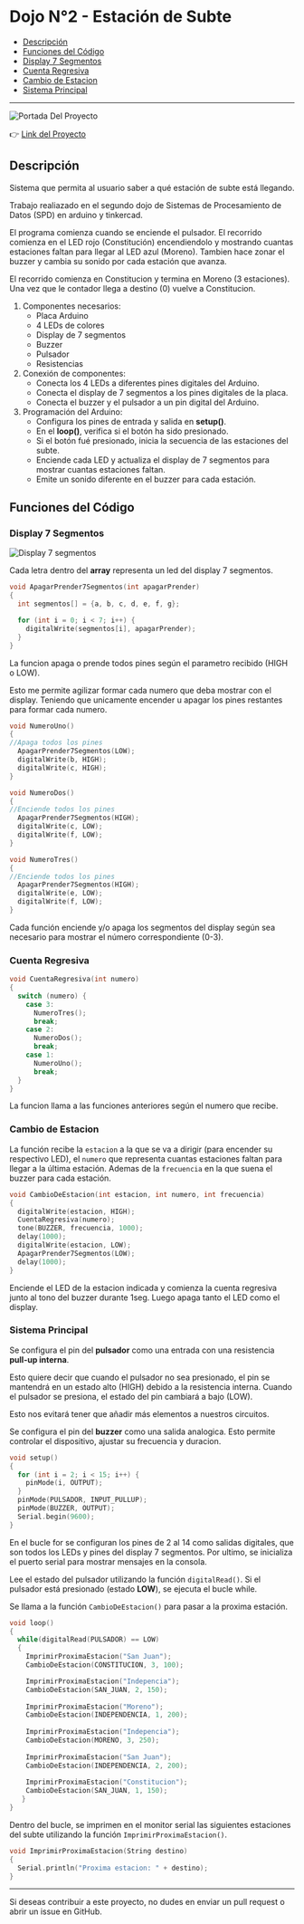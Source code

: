 # Dojo N°2 - Estación de Subte
- [Descripción](#descripción)
- [Funciones del Código](#funciones-del-código)
- [Display 7 Segmentos](#display-7-segmentos)
- [Cuenta Regresiva](#cuenta-regresiva)
- [Cambio de Estacion](#cambio-de-estacion)
- [Sistema Principal](#sistema-principal)

---

![Portada Del Proyecto](https://github.com/EM40a/Estacion-de-Subte/blob/main/img/portada_proyecto.jpg)

👉 [Link del Proyecto](https://www.tinkercad.com/things/cdI0Q7Ipu1Y)

## Descripción

Sistema que permita al usuario saber a qué estación de subte está llegando.

Trabajo realiazado en el segundo dojo de Sistemas de Procesamiento de Datos (SPD) en arduino y tinkercad.

El programa comienza cuando se enciende el pulsador. El recorrido comienza en el LED rojo (Constitución) encendiendolo y mostrando cuantas estaciones faltan para llegar al LED azul (Moreno). Tambien hace zonar el buzzer y cambia su sonido por cada estación que avanza.

El recorrido comienza en Constitucion y termina en Moreno (3 estaciones). Una vez que le contador llega a destino (0) vuelve a Constitucion.

1. Componentes necesarios:
    - Placa Arduino 
    - 4 LEDs de colores
    - Display de 7 segmentos
    - Buzzer
    - Pulsador
    - Resistencias 
2. Conexión de componentes:
    - Conecta los 4 LEDs a diferentes pines digitales del Arduino.
    - Conecta el display de 7 segmentos a los pines digitales de la placa.
    - Conecta el buzzer y el pulsador a un pin digital del Arduino.
3. Programación del Arduino:
    - Configura los pines de entrada y salida en **setup()**.
    - En el **loop()**, verifica si el botón ha sido presionado.
    - Si el botón fué presionado, inicia la secuencia de las estaciones del subte.
    - Enciende cada LED y actualiza el display de 7 segmentos para mostrar cuantas estaciones faltan.
    - Emite un sonido diferente en el buzzer para cada estación.

## Funciones del Código

### Display 7 Segmentos

![Display 7 segmentos](https://github.com/EM40a/Estacion-de-Subte/blob/main/img/7segmentos.png)

Cada letra dentro del **array** representa un led del display 7 segmentos.

```c++
void ApagarPrender7Segmentos(int apagarPrender)
{
  int segmentos[] = {a, b, c, d, e, f, g};

  for (int i = 0; i < 7; i++) {
    digitalWrite(segmentos[i], apagarPrender);
  }
} 
```

La funcion apaga o prende todos pines según el parametro recibido (HIGH o LOW). 

Esto me permite agilizar formar cada numero que deba mostrar con el display. Teniendo que unicamente encender u apagar los pines restantes para formar cada numero.

```c++
void NumeroUno() 
{
//Apaga todos los pines
  ApagarPrender7Segmentos(LOW);
  digitalWrite(b, HIGH);
  digitalWrite(c, HIGH);
}

void NumeroDos()
{
//Enciende todos los pines
  ApagarPrender7Segmentos(HIGH);
  digitalWrite(c, LOW);
  digitalWrite(f, LOW);
}

void NumeroTres() 
{
//Enciende todos los pines
  ApagarPrender7Segmentos(HIGH);
  digitalWrite(e, LOW);
  digitalWrite(f, LOW);
}
```

Cada función enciende y/o apaga los segmentos del display según sea necesario para mostrar el número correspondiente (0-3).

### Cuenta Regresiva

```c++
void CuentaRegresiva(int numero)
{
  switch (numero) {
    case 3:
      NumeroTres();
      break;
    case 2:
      NumeroDos();
      break;
    case 1:
      NumeroUno();
      break;
  }
}
```

La funcion llama a las funciones anteriores según el numero que recibe.

### Cambio de Estacion

La función recibe la `estacion` a la que se va a dirigir (para encender su respectivo LED), el `numero` que representa cuantas estaciones faltan para llegar a la última estación. Ademas de la `frecuencia` en la que suena el buzzer para cada estación.

```c++
void CambioDeEstacion(int estacion, int numero, int frecuencia) 
{
  digitalWrite(estacion, HIGH);
  CuentaRegresiva(numero);
  tone(BUZZER, frecuencia, 1000);
  delay(1000);
  digitalWrite(estacion, LOW);
  ApagarPrender7Segmentos(LOW);
  delay(1000);
}
```

Enciende el LED de la estacion indicada y comienza la cuenta regresiva junto al tono del buzzer durante 1seg. Luego apaga tanto el LED como el display.

### Sistema Principal

Se configura el pin del **pulsador** como una entrada con una resistencia **pull-up interna**.

Esto quiere decir que cuando el pulsador no sea presionado, el pin se mantendrá en un estado alto (HIGH) debido a la resistencia interna. Cuando el pulsador se presiona, el estado del pin cambiará a bajo (LOW).

Esto nos evitará tener que añadir más elementos a nuestros circuitos.

Se configura el pin del **buzzer** como una salida analogica. Esto permite controlar el dispositivo, ajustar su frecuencia y duracion.

```c++
void setup()
{
  for (int i = 2; i < 15; i++) {
    pinMode(i, OUTPUT);
  }
  pinMode(PULSADOR, INPUT_PULLUP);
  pinMode(BUZZER, OUTPUT);
  Serial.begin(9600);
}
```
En el bucle for se configuran los pines de 2 al 14 como salidas digitales, que son todos los LEDs y pines del display 7 segmentos. Por ultimo, se inicializa el puerto serial para mostrar mensajes en la consola.

Lee el estado del pulsador utilizando la función `digitalRead()`. Si el pulsador está presionado (estado **LOW**), se ejecuta el bucle while.

Se llama a la función `CambioDeEstacion()` para pasar a la proxima estación. 

```c++
void loop()
{
  while(digitalRead(PULSADOR) == LOW)
  {
    ImprimirProximaEstacion("San Juan");
    CambioDeEstacion(CONSTITUCION, 3, 100);

    ImprimirProximaEstacion("Indepencia");
    CambioDeEstacion(SAN_JUAN, 2, 150);
    
    ImprimirProximaEstacion("Moreno");
    CambioDeEstacion(INDEPENDENCIA, 1, 200);
    
    ImprimirProximaEstacion("Indepencia");
    CambioDeEstacion(MORENO, 3, 250);
    
    ImprimirProximaEstacion("San Juan");
    CambioDeEstacion(INDEPENDENCIA, 2, 200);
    
    ImprimirProximaEstacion("Constitucion");
    CambioDeEstacion(SAN_JUAN, 1, 150);
   }
}
```

Dentro del bucle, se imprimen en el monitor serial las siguientes estaciones del subte utilizando la función `ImprimirProximaEstacion()`.

```c++
void ImprimirProximaEstacion(String destino)
{
  Serial.println("Proxima estacion: " + destino);
}
```
---
Si deseas contribuir a este proyecto, no dudes en enviar un pull request o abrir un issue en GitHub.
